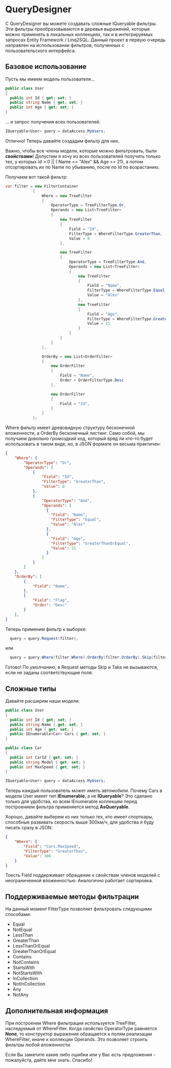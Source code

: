 # QueryDesigner
С QueryDesigner вы можете создавать сложные IQueryable фильтры. Эти фильтры преобразовываются в деревья выражений, которые можно применять в локальных коллекциях, так и в интегрируемых запросах Entity Framework / Linq2SQL.
Данный проект в первую очередь направлен на использовании фильтров, полученных с пользовательского интерфейса.

## Базовое использование
Пусть мы имеем модель пользователя...
```csharp
public class User 
{
  public int Id { get; set; }
  public string Name { get; set; }
  public int Age { get; set; }
}
```

... и запрос получения всех пользователей.
```csharp
IQueryable<User> query = dataAccess.MyUsers;
```

Отлично! Теперь давайте создадим фильтр для них.

Важно, чтобы все члены модели, которые можно фильтровать, были **свойствами**!
Допустим я хочу из всех пользователей получить только тех, у которых Id > 0 || ( Name == "Alex" && Age >= 21), а потом отсортировать их по Name по убыванию, после по Id по возрастанию.

Получаем вот такой фильтр:
```csharp
var filter = new FilterContainer
            {
                Where = new TreeFilter
                {
                    OperatorType = TreeFilterType.Or,
                    Operands = new List<TreeFilter>
                    {
                        new TreeFilter
                        {
                            Field = "Id",
                            FilterType = WhereFilterType.GreaterThan,
                            Value = 0
                        },

                        new TreeFilter
                        {
                            OperatorType = TreeFilterType.And,
                            Operands = new List<TreeFilter>
                            {
                                new TreeFilter
                                {
                                    Field = "Name",
                                    FilterType = WhereFilterType.Equal,
                                    Value = "Alex"
                                },
                                new TreeFilter
                                {
                                    Field = "Age",
                                    FilterType = WhereFilterType.GreaterThanOrEqual,
                                    Value = 21
                                }
                            }
                        }
                    }
                },

                OrderBy = new List<OrderFilter>
                {
                    new OrderFilter
                    {
                        Field = "Name",
                        Order = OrderFilterType.Desc
                    },

                    new OrderFilter
                    {
                        Field = "Id",
                    }
                }
            };
```
Where фильтр имеет древовидную структуру бесконечной вложенности, а OrderBy бесконечный листинг.
Само собой, мы получаем довольно громоздкий код, который вряд ли кто-то будет использовать в таком виде, но, в JSON формате он весьма практичен:
```json
{
	"Where": {
		"OperatorType": "Or",
		"Operands": [
			{
				"Field": "Id",
				"FilterType": "GreaterThan",
				"Value": 0
			},
			{
				"OperatorType": "And",
				"Operands": [
				  {
				    "Field": "Name",
				    "FilterType": "Equal",
				    "Value": "Alex"
				  },
				  {
				    "Field": "Age",
				    "FilterType": "GreaterThanOrEqual",
				    "Value": 21
				  }
				]
			}
		]
	},
	"OrderBy": [
		{
			"Field": "Name",
		},
		{
			"Field": "Flag",
			"Order": "Desc"
		}
	],
}
```

Теперь применим фильтр к выборке:
```csharp
  query = query.Request(filter);
```
или
```csharp
  query = query.Where(filter.Where).OrderBy(filter.OrderBy).Skip(filter.Skip).Take(filter.Take);
```
Готово! По умолчанию, в Request методы Skip и Take не вызываются, если не заданы соответствующие поля.

## Сложные типы
Давайте расширим наши модели:
```csharp
public class User 
{
  public int Id { get; set; }
  public string Name { get; set; }
  public int Age { get; set; }
  public IEnumerable<Car> Cars { get; set; }
}

public class Car
{
  public int CarId { get; set; }
  public string Model { get; set; } 
  public int MaxSpeed { get; set; }
}

IQueryable<User> query = dataAccess.MyUsers;
```
Теперь каждый пользователь может иметь автомобили. Почему Cars в модели User имеет тип **IEnumerable**, а не **IQueryable**? Это сделано только для удобства, ко всем IEnumerable коллекцям перед построением фильтра применяется метод **AsQueryable**.

Хорошо, давайте выберем из них только тех, кто имеет спорткары, способные развивать скорость выше 300км/ч, для удобства я буду писать сразу в JSON:
```json
{
	"Where": {
		"Field": "Cars.MaxSpeed",
		"FilterType": "GreaterThan",
		"Value": 300
	}
}
```
Тоесть Field поддерживает обращение к свойствам членов моделей с неограниченной вложенностью. Аналогично работает сортировка.

## Поддерживаемые методы фильтрации
На данный момент FilterType позволяет фильтровать следующими способами:
* Equal
* NotEqual
* LessThan
* GreaterThan
* LessThanOrEqual
* GreaterThanOrEqual
* Contains
* NotContains
* StartsWith
* NotStartsWith
* InCollection
* NotInCollection
* Any
* NotAny

## Дополнительная информация
При построении Where фильтрации используется TreeFilter, наследуемый от WhereFilter.
Когда свойство OperatorType равняется **None**, то конструктор выражения обращается к полям реализации WhereFilter, иначе к коллекции Operands. Это позволяет строить фильтры любой вложенности.

Если Вы заметите какие либо ошибки или у Вас есть предложения - пожалуйста, дайте мне знать. Спасибо!
